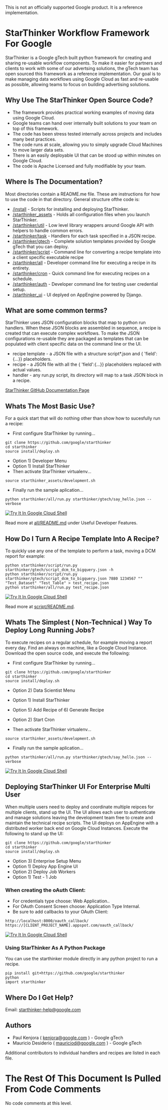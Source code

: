 This is not an officially supported Google product.  It is a reference implementation.

# StarThinker Workflow Framework For Google

StarThinker is a Google gTech built python framework for creating and sharing re-usable workflow components. 
To make it easier for partners and clients to work with some of our advertsing solutions, the gTech team has
open sourced this framework as a reference implementation.  Our goal is to make managing data workflows
using Google Cloud as fast and re-usable as possible, allowing teams to focus on building advertising solutions.



## Why Use The StarThinker Open Source Code?

- The framework provides practical working examples of moving data using Google Cloud.
- Google teams can hand over internally built solutions to your team on top of this framework.
- The code has been stress tested internally across projects and includes many best practices.
- The code runs at scale, allowing you to simply upgrade Cloud Machines to move larger data sets.
- There is an easily deployable UI that can be stood up within minutes on Google Cloud.
- The code is Apache Licensed and fully modifiable by your team.



## Where Is The Documentation?

Most directories contain a README.me file. These are instructions for how to use the code in that directory.
General structure ofthe code is:

- [/install](install/) - Scripts for installing and deploying StarThinker.
- [/starthinker_assets](starthinker_assets/) - Holds all configuration files when you launch StarThinker.
- [/starthinker/util](starthinker/util/) - Low level library wrappers around Google API with helpers to handle common errors.
- [/starthinker/task](starthinker/task/) - Handlers for each task specified in a JSON recipe.
- [/starthinker/gtech](starthinker/gtech/) - Complete solution templates provided by Google gTech that you can deploy.
- [/starthinker/script](starthinker/script/) - Command line for converting a recipe template into a client specific executable recipe
- [/starthinker/all](starthinker/all/) - Developer command line for executing a recipe in its entirety.
- [/starthinker/cron](starthinker/cron/) - Quick command line for executing recipes on a schedule.
- [/starthinker/auth](starthinker/auth/) - Developer command line for testing user credential setup.
- [/starthinker_ui](starthinker/starthinker_ui/) - UI deplyed on AppEngine powered by Django.



## What are some common terms?

StarThinker uses JSON configuration blocks that map to python run handlers.  When these JSON blocks
are assembled in sequence, a recipe is created that can execute complex workflows.  To make the JSON
configurations re-usable they are packaged as templates that can be populated with client specific
data on the command line or the UI.

- recipe template - a JSON file with a structure script\*.json and { 'field':{...}} placeholders.
- recipe - a JSON file with all the { 'field':{...}} placeholders replaced with actual values.
- handler - any run.py script, its directory will map to a task JSON block in a recipe.

[StarThinker GitHub Documentation Page](https://google.github.io/starthinker/)



## Whats The Most Basic Use?

For a quick start that will do nothing other than show how to sucesfully run a recipe:

- First configure StarThinker by running...
```
git clone https://github.com/google/starthinker
cd starthinker
source install/deploy.sh 
```
- Option 1) Developer Menu
- Option 1) Install StarThinker
- Then activate StarThinker virtualenv...
```
source starthinker_assets/development.sh
```
- Finally run the sample aplication...
```
python starthinker/all/run.py starthinker/gtech/say_hello.json --verbose
```

[![Try It In Google Cloud Shell](http://gstatic.com/cloudssh/images/open-btn.svg)](https://console.cloud.google.com/cloudshell/editor?cloudshell_git_repo=https%3A%2F%2Fgithub.com%2Fgoogle%2Fstarthinker&cloudshell_tutorial=%2FREADME.md)

Read more at [all/README.md](all/README.md) under Useful Developer Features. 



## How Do I Turn A Recipe Template Into A Recipe?

To quickly use any one of the template to perform a task, moving a DCM report for example:

```
python starthinker/script/run.py starthinker/gtech/script_dcm_to_bigquery.json -h
python starthinker/script/run.py starthinker/gtech/script_dcm_to_bigquery.json 7880 1234567 "" "Test_Dataset" "Test_Table" > test_recipe.json
python starthinker/all/run.py test_recipe.json
```

[![Try It In Google Cloud Shell](http://gstatic.com/cloudssh/images/open-btn.svg)](https://console.cloud.google.com/cloudshell/editor?cloudshell_git_repo=https%3A%2F%2Fgithub.com%2Fgoogle%2Fstarthinker&cloudshell_tutorial=%2FREADME.md)

Read more at [script/README.md](script/README.md).



## Whats The Simplest ( Non-Technical ) Way To Deploy Long Running Jobs?

To execute recipes on a regular schedule, for example moving a report every day. Find an always
on machine, like a Google Cloud Instance. Download the open source code, and execute the following:

- First configure StarThinker by running...
```
git clone https://github.com/google/starthinker
cd starthinker
source install/deploy.sh 
```
- Option 2) Data Scientist Menu
- Option 1) Install StarThinker
- Option 5) Add Recipe of 6) Generate Recipe
- Option 2) Start Cron


- Then activate StarThinker virtualenv...
```
source starthinker_assets/development.sh
```
- Finally run the sample aplication...
```
python starthinker/all/run.py starthinker/gtech/say_hello.json --verbose
```

[![Try It In Google Cloud Shell](http://gstatic.com/cloudssh/images/open-btn.svg)](https://console.cloud.google.com/cloudshell/editor?cloudshell_git_repo=https%3A%2F%2Fgithub.com%2Fgoogle%2Fstarthinker&cloudshell_tutorial=README.md)



## Deploying StarThinker UI For Enterprise Multi User 

When multiple users need to deploy and coordinate multiple reipces for multiple clients, stand up the UI.
The UI allows each user to authenticate and manage solutions leaving the development team free to create
and maintain the technical recipe scripts.  The UI deploys on AppEngine with a distributed worker back end
on Google Cloud Instances. Execute the following to stand up the UI:

```
git clone https://github.com/google/starthinker
cd starthinker
source install/deploy.sh
```
- Option 3) Enterprise Setup Menu 
- Option 1) Deploy App Engine UI
- Option 2) Deploy Job Workers
- Option 1) Test - 1 Job



### When creating the oAuth Client:

- For credentials type choose: Web Application..
- For OAuth Consent Screen choose: Application Type Internal.
- Be sure to add callbacks to your OAuth Client:
````
http://localhost:8000/oauth_callback/	
https://[CLIENT_PROJECT_NAME].appspot.com/oauth_callback/	
````

[![Try It In Google Cloud Shell](http://gstatic.com/cloudssh/images/open-btn.svg)](https://console.cloud.google.com/cloudshell/editor?cloudshell_git_repo=https%3A%2F%2Fgithub.com%2Fgoogle%2Fstarthinker&cloudshell_tutorial=README.md)



### Using StarThinker As A Python Package

You can use the starthinker module directly in any python project to run a recipe.


```
pip install git+https://github.com/google/starthinker
python
import starthinker
```

## Where Do I Get Help?

Email: starthinker-help@google.com



## Authors 

- Paul Kenjora ( kenjora@google.com ) - Google gTech
- Mauricio Desiderio ( mauriciod@google.com ) - Google gTech

Additional contributors to individual handlers and recipes are listed in each file.



# The Rest Of This Document Is Pulled From Code Comments

No code comments at this level.
